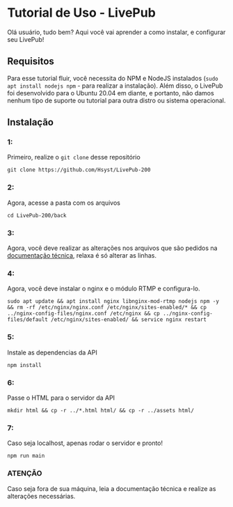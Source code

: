 # Tutorial de Uso - LivePub
Olá usuário, tudo bem? Aqui você vai aprender a como instalar, e configurar seu LivePub!

## Requisitos
Para esse tutorial fluir, você necessita do NPM e NodeJS instalados (`sudo apt install nodejs npm` - para realizar a instalação). Além disso, o LivePub foi desenvolvido para o Ubuntu 20.04 em diante, e portanto, não damos nenhum tipo de suporte ou tutorial para outra distro ou sistema operacional.

## Instalação

### 1:
Primeiro, realize o `git clone` desse repositório
```
git clone https://github.com/Hsyst/LivePub-200
```

### 2:
Agora, acesse a pasta com os arquivos
```
cd LivePub-200/back
```

### 3:
Agora, você deve realizar as alterações nos arquivos que são pedidos na [documentação técnica](https://github.com/Hsyst/LivePub-200/tree/main#configura%C3%A7%C3%A3o-do-livepub), relaxa é só alterar as linhas.

### 4:
Agora, você deve instalar o nginx e o módulo RTMP e configura-lo.
```
sudo apt update && apt install nginx libnginx-mod-rtmp nodejs npm -y && rm -rf /etc/nginx/nginx.conf /etc/nginx/sites-enabled/* && cp ../nginx-config-files/nginx.conf /etc/nginx && cp ../nginx-config-files/default /etc/nginx/sites-enabled/ && service nginx restart
```

### 5:
Instale as dependencias da API
```
npm install
```

### 6:
Passe o HTML para o servidor da API
```
mkdir html && cp -r ../*.html html/ && cp -r ../assets html/
```

### 7:
Caso seja localhost, apenas rodar o servidor e pronto!
```
npm run main
```

### ATENÇÃO
Caso seja fora de sua máquina, leia a documentação técnica e realize as alterações necessárias.
